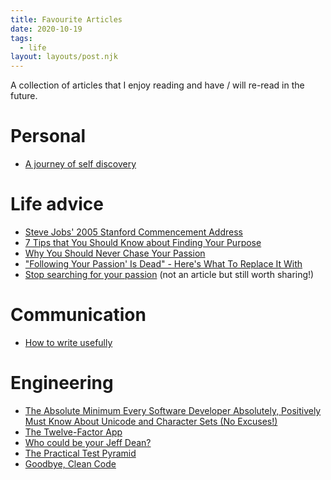 ```yaml
---
title: Favourite Articles
date: 2020-10-19
tags:
  - life
layout: layouts/post.njk
---
```


A collection of articles that I enjoy reading and have / will re-read in the future.

# Personal
- [A journey of self discovery](https://simontan.dev/posts/a-journey-of-self-discovery/)

# Life advice
- [Steve Jobs' 2005 Stanford Commencement Address](https://news.stanford.edu/2005/06/14/jobs-061505/)
- [7 Tips that You Should Know about Finding Your Purpose](https://medium.com/@weiping.sim/7-tips-that-you-should-know-about-finding-your-purpose-710d988f96d6)
- [Why You Should Never Chase Your Passion](https://www.huffpost.com/entry/why-you-should-never-chase-your-passion_b_58e42f04e4b09dbd42f3db97)
- ["Following Your Passion' Is Dead" - Here's What To Replace It With](https://www.forbes.com/sites/michalbohanes/2018/07/05/following-your-passion-is-dead-heres-what-to-replace-it-with/?sh=183681317f83)
- [Stop searching for your passion](https://www.youtube.com/watch?v=6MBaFL7sCb8) (not an article but still worth sharing!)

# Communication
- [How to write usefully](http://www.paulgraham.com/useful.html)

# Engineering
- [The Absolute Minimum Every Software Developer Absolutely, Positively Must Know About Unicode and Character Sets (No Excuses!)](https://www.joelonsoftware.com/2003/10/08/the-absolute-minimum-every-software-developer-absolutely-positively-must-know-about-unicode-and-character-sets-no-excuses/)
- [The Twelve-Factor App](https://www.12factor.net/)
- [Who could be your Jeff Dean?](https://www.theengineeringmanager.com/growth/who-could-be-your-jeff-dean)
- [The Practical Test Pyramid](https://martinfowler.com/articles/practical-test-pyramid.html)
- [Goodbye, Clean Code](https://overreacted.io/goodbye-clean-code/)